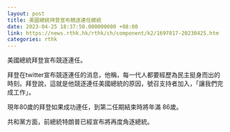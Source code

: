 ```yaml
---
layout: post
title: 美國總統拜登宣布競逐連任總統
date: 2023-04-25 18:37:50.000000000 +08:00
link: https://news.rthk.hk/rthk/ch/component/k2/1697817-20230425.htm
categories: rthk
---
```


美國總統拜登宣布競逐連任。

拜登在twitter宣布競逐連任的消息，他稱，每一代人都要經歷為民主挺身而出的時刻。拜登說，這就是他競逐連任美國總統的原因，號召支持者加入，「讓我們完成工作」。

現年80歲的拜登如果成功連任，到第二任期結束時將年滿 86歲。

共和黨方面，前總統特朗普已經宣布將再度角逐總統。
